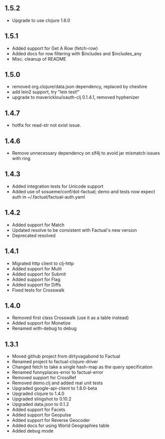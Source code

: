 ## 1.5.2
  * Upgrade to use clojure 1.6.0


## 1.5.1
  * Added support for Get A Row (fetch-row)
  * Added docs for row filtering with $includes and $includes_any
  * Misc. cleanup of README

## 1.5.0
  * removed org.clojure/data.json dependency, replaced by cheshire
  * add lein2 support, try "lein test!"
  * upgrade to mavericklou/oauth-clj 0.1.4.1, removed hyphenizer

## 1.4.7
  * hotfix for read-str not exist issue.

## 1.4.6

  * Remove unnecessary dependency on slf4j to avoid jar mismatch issues with ring

## 1.4.3

  * Added integration tests for Unicode support
  * Added use of sosueme/conf/dot-factual; demo and tests now expect auth in ~/.factual/factual-auth.yaml

## 1.4.2

  * Added support for Match
  * Updated resolve to be consistent with Factual's new version
  * Deprecated resolved

## 1.4.1

  * Migrated http client to clj-http
  * Added support for Multi
  * Added support for Submit
  * Added support for Flag
  * Added support for Diffs
  * Fixed tests for Crosswalk

## 1.4.0

  * Removed first class Crosswalk (use it as a table instead)
  * Added support for Monetize
  * Renamed with-debug to debug

## 1.3.1

  * Moved github project from dirtyvagabond to Factual
  * Renamed project to factual-clojure-driver
  * Changed fetch to take a single hash-map as the query specification
  * Renamed funnyplaces-error to factual-error
  * Removed support for CrossRef
  * Removed demo.clj and added real unit tests
  * Upgraded google-api-client to 1.8.0-beta
  * Upgraded clojure to 1.4.0
  * Upgraded slingshot to 0.10.2
  * Upgraded data.json to 0.1.2
  * Added support for Facets
  * Added support for Geopulse
  * Added support for Reverse Geocoder
  * Added docs for using World Geographies table
  * Added debug mode
